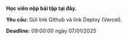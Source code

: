 **Học viên nộp bài tập tại đây.**

**Yêu cầu:** Gửi link Github và link Deploy (Vercel).

**Deadline:** 09:00:00 ngày 07/01/2025
